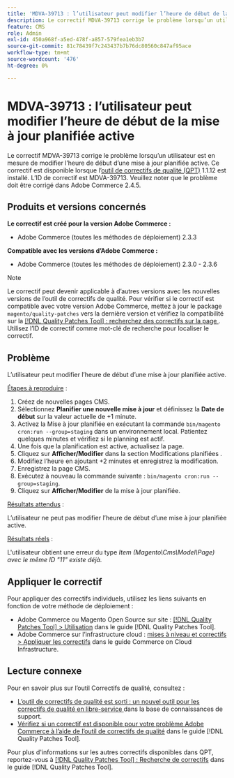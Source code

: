 ```yaml
---
title: 'MDVA-39713 : l’utilisateur peut modifier l’heure de début de la mise à jour planifiée active'
description: Le correctif MDVA-39713 corrige le problème lorsqu’un utilisateur est en mesure de modifier l’heure de début d’une mise à jour planifiée active. Ce correctif est disponible lorsque l’[outil de correctifs de qualité (QPT)](https://experienceleague.adobe.com/fr/docs/commerce-knowledge-base/kb/announcements/commerce-announcements/magento-quality-patches-released-new-tool-to-self-serve-quality-patches) 1.1.12 est installé. L’ID de correctif est MDVA-39713. Veuillez noter que le problème doit être corrigé dans Adobe Commerce 2.4.5.
feature: CMS
role: Admin
exl-id: 450a968f-a5ed-478f-a857-579fea1eb3b7
source-git-commit: 81c78439f7c243437b7b76dc80560c847af95ace
workflow-type: tm+mt
source-wordcount: '476'
ht-degree: 0%

---
```


# MDVA-39713 : l’utilisateur peut modifier l’heure de début de la mise à jour planifiée active

Le correctif MDVA-39713 corrige le problème lorsqu’un utilisateur est en mesure de modifier l’heure de début d’une mise à jour planifiée active. Ce correctif est disponible lorsque l’[outil de correctifs de qualité (QPT)](https://experienceleague.adobe.com/fr/docs/commerce-knowledge-base/kb/announcements/commerce-announcements/magento-quality-patches-released-new-tool-to-self-serve-quality-patches) 1.1.12 est installé. L’ID de correctif est MDVA-39713. Veuillez noter que le problème doit être corrigé dans Adobe Commerce 2.4.5.

## Produits et versions concernés

**Le correctif est créé pour la version Adobe Commerce :**

* Adobe Commerce (toutes les méthodes de déploiement) 2.3.3

**Compatible avec les versions d’Adobe Commerce :**

* Adobe Commerce (toutes les méthodes de déploiement) 2.3.0 - 2.3.6

>[!NOTE]
>
>Le correctif peut devenir applicable à d’autres versions avec les nouvelles versions de l’outil de correctifs de qualité. Pour vérifier si le correctif est compatible avec votre version Adobe Commerce, mettez à jour le package `magento/quality-patches` vers la dernière version et vérifiez la compatibilité sur la [[!DNL Quality Patches Tool] : recherchez des correctifs sur la page ](https://experienceleague.adobe.com/fr/docs/commerce-knowledge-base/kb/announcements/commerce-announcements/magento-quality-patches-released-new-tool-to-self-serve-quality-patches). Utilisez l’ID de correctif comme mot-clé de recherche pour localiser le correctif.

## Problème

L’utilisateur peut modifier l’heure de début d’une mise à jour planifiée active.

<u>Étapes à reproduire</u> :

1. Créez de nouvelles pages CMS.
1. Sélectionnez **Planifier une nouvelle mise à jour** et définissez la **Date de début** sur la valeur actuelle de +1 minute.
1. Activez la Mise à jour planifiée en exécutant la commande `bin/magento cron:run --group=staging` dans un environnement local. Patientez quelques minutes et vérifiez si le planning est actif.
1. Une fois que la planification est active, actualisez la page.
1. Cliquez sur **Afficher/Modifier** dans la section Modifications planifiées .
1. Modifiez l’heure en ajoutant +2 minutes et enregistrez la modification.
1. Enregistrez la page CMS.
1. Exécutez à nouveau la commande suivante : `bin/magento cron:run --group=staging`.
1. Cliquez sur **Afficher/Modifier** de la mise à jour planifiée.

<u>Résultats attendus</u> :

L’utilisateur ne peut pas modifier l’heure de début d’une mise à jour planifiée active.

<u>Résultats réels</u> :

L&#39;utilisateur obtient une erreur du type *Item (Magento\Cms\Model\Page) avec le même ID &quot;11&quot; existe déjà.*

## Appliquer le correctif

Pour appliquer des correctifs individuels, utilisez les liens suivants en fonction de votre méthode de déploiement :

* Adobe Commerce ou Magento Open Source sur site : [[!DNL Quality Patches Tool] > Utilisation](/help/tools/quality-patches-tool/usage.md) dans le guide [!DNL Quality Patches Tool].
* Adobe Commerce sur l’infrastructure cloud : [mises à niveau et correctifs > Appliquer les correctifs](https://experienceleague.adobe.com/docs/commerce-cloud-service/user-guide/develop/upgrade/apply-patches.html?lang=fr) dans le guide Commerce on Cloud Infrastructure.

## Lecture connexe

Pour en savoir plus sur l’outil Correctifs de qualité, consultez :

* [ L’outil de correctifs de qualité est sorti : un nouvel outil pour les correctifs de qualité en libre-service ](https://experienceleague.adobe.com/fr/docs/commerce-knowledge-base/kb/announcements/commerce-announcements/magento-quality-patches-released-new-tool-to-self-serve-quality-patches) dans la base de connaissances de support.
* [Vérifiez si un correctif est disponible pour votre problème Adobe Commerce à l’aide de l’outil de correctifs de qualité](/help/tools/quality-patches-tool/patches-available-in-qpt/check-patch-for-magento-issue-with-magento-quality-patches.md) dans le guide [!DNL Quality Patches Tool].

Pour plus d&#39;informations sur les autres correctifs disponibles dans QPT, reportez-vous à [[!DNL Quality Patches Tool] : Recherche de correctifs](https://experienceleague.adobe.com/tools/commerce-quality-patches/index.html?lang=fr) dans le guide [!DNL Quality Patches Tool].
